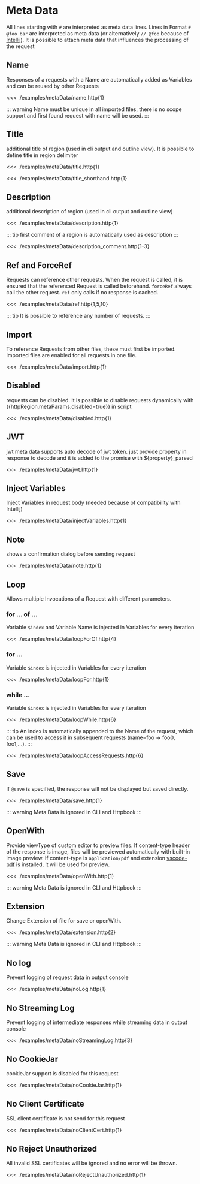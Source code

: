 # Meta Data

All lines starting with `#` are interpreted as meta data lines. Lines in Format `# @foo bar` are interpreted as meta data (or alternatively `// @foo` because of [Intellij](https://www.jetbrains.com/help/idea/exploring-http-syntax.html#enable-disable-redirects)). It is possible to attach meta data that influences the processing of the request

## Name
Responses of a requests with a Name are automatically added as Variables and can be reused by other Requests

<<< ./examples/metaData/name.http{1}

::: warning
Name must be unique in all imported files, there is no scope support and first found request with name will be used.
:::

## Title
additional title of region (used in cli output and outline view). It is possible to define title in region delimiter

<<< ./examples/metaData/title.http{1}

<<< ./examples/metaData/title_shorthand.http{1}

## Description
additional description of region (used in cli output and outline view)

<<< ./examples/metaData/description.http{1}

::: tip
first comment of a region is automatically used as description
:::

<<< ./examples/metaData/description_comment.http{1-3}

## Ref and ForceRef

Requests can reference other requests. When the request is called, it is ensured that the referenced Request is called beforehand. `forceRef` always call the other request. `ref` only calls if no response is cached.

<<< ./examples/metaData/ref.http{1,5,10}

::: tip
It is possible to reference any number of requests.
:::

## Import
To reference Requests from other files, these must first be imported. Imported files are enabled for all requests in one file.

<<< ./examples/metaData/import.http{1}

## Disabled
requests can be disabled. It is possible to disable requests dynamically with <span v-pre>{{httpRegion.metaParams.disabled=true}}</span> in script

<<< ./examples/metaData/disabled.http{1}


## JWT
jwt meta data supports auto decode of jwt token. just provide property in response to decode and it is added to the promise with ${property}_parsed


<<< ./examples/metaData/jwt.http{1}

## Inject Variables
Inject Variables in request body (needed because of compatibility with Intellij)

<<< ./examples/metaData/injectVariables.http{1}

## Note
shows a confirmation dialog before sending request

<<< ./examples/metaData/note.http{1}

## Loop
Allows multiple Invocations of a Request with different parameters.

### for ... of ...
Variable `$index` and Variable Name is injected in Variables for every iteration

<<< ./examples/metaData/loopForOf.http{4}

### for ...

Variable `$index` is injected in Variables for every iteration

<<< ./examples/metaData/loopFor.http{1}

### while ...

Variable `$index` is injected in Variables for every iteration

<<< ./examples/metaData/loopWhile.http{6}


::: tip
An index is automatically appended to the Name of the request, which can be used to access it in subsequent requests (name=foo => foo0, foo1,...).
:::

<<< ./examples/metaData/loopAccessRequests.http{6}

## Save

If `@save` is specified, the response will not be displayed but saved directly.

<<< ./examples/metaData/save.http{1}

::: warning
Meta Data is ignored in CLI and Httpbook
:::

## OpenWith

Provide viewType of custom editor to preview files. If content-type header of the response is image, files will be previewed automatically with built-in image preview. If content-type is `application/pdf` and extension [vscode-pdf](https://marketplace.visualstudio.com/items?itemName=tomoki1207.pdf) is installed, it will be used for preview.

<<< ./examples/metaData/openWith.http{1}

::: warning
Meta Data is ignored in CLI and Httpbook
:::

## Extension

Change Extension of file for save or openWith.

<<< ./examples/metaData/extension.http{2}

::: warning
Meta Data is ignored in CLI and Httpbook
:::

## No log

Prevent logging of request data in output console

<<< ./examples/metaData/noLog.http{1}

## No Streaming Log

Prevent logging of intermediate responses while streaming data in output console

<<< ./examples/metaData/noStreamingLog.http{3}

## No CookieJar

cookieJar support is disabled for this request

<<< ./examples/metaData/noCookieJar.http{1}

## No Client Certificate

SSL client certificate is not send for this request

<<< ./examples/metaData/noClientCert.http{1}

## No Reject Unauthorized

All invalid SSL certificates will be ignored and no error will be thrown.


<<< ./examples/metaData/noRejectUnauthorized.http{1}

